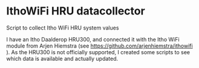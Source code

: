 # IthoWiFi HRU datacollector
Script to collect Itho WiFi HRU system values

I have an Itho Daalderop HRU300, and connected it with the Itho WiFi module from Arjen Hiemstra (see https://github.com/arjenhiemstra/ithowifi ).
As the HRU300 is not officially supported, I created some scripts to see which data is available and actually updated.

